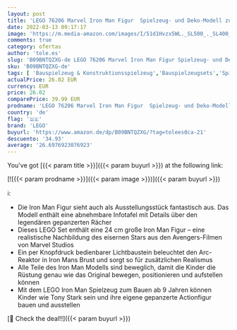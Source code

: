 ```yaml
---
layout: post
title: 'LEGO 76206 Marvel Iron Man Figur  Spielzeug- und Deko-Modell zum Sammeln und Bauen für Kinder ab 9 Jahren aus Avengers: Age of Ultron  Infinity Saga'
date: 2022-03-13 09:17:17
image: 'https://m.media-amazon.com/images/I/51d1Hvzx5WL._SL500_._SL400_.jpg'
comments: true
category: ofertas
author: 'tole.es'
slug: 'B09BNTQZXG-de LEGO 76206 Marvel Iron Man Figur Spielzeug- und Deko-...'
sku: 'B09BNTQZXG-de'
tags: [ 'Bauspielzeug & Konstruktionsspielzeug','Bauspielzeugsets','Spielzeug','lego', ]
actualPrice: 26.02 EUR
currency: EUR
price: 26.02
comparePrice: 39.99 EUR
prodname: 'LEGO 76206 Marvel Iron Man Figur  Spielzeug- und Deko-Modell zum Sammeln und Bauen für Kinder ab 9 Jahren aus Avengers: Age of Ultron  Infinity Saga'
country: 'de'
flag: '🇩🇪'
brand: 'LEGO'
buyurl: 'https://www.amazon.de/dp/B09BNTQZXG/?tag=tolees0ca-21'
descuento: '34.93'
average: '26.6976923076923'
---
```


You've got [{{< param title >}}]({{< param buyurl >}}) at the following link:

[![{{< param prodname >}}]({{< param image >}})]({{< param buyurl >}})

ℹ️:

- Die Iron Man Figur sieht auch als Ausstellungsstück fantastisch aus. Das Modell enthält eine abnehmbare Infotafel mit Details über den legendären gepanzerten Rächer
- Dieses LEGO Set enthält eine 24 cm große Iron Man Figur – eine realistische Nachbildung des eisernen Stars aus den Avengers-Filmen von Marvel Studios
- Ein per Knopfdruck bedienbarer Lichtbaustein beleuchtet den Arc-Reaktor in Iron Mans Brust und sorgt so für zusätzlichen Realismus
- Alle Teile des Iron Man Modells sind beweglich, damit die Kinder die Rüstung genau wie das Original bewegen, positionieren und aufstellen können
- Mit dem LEGO Iron Man Spielzeug zum Bauen ab 9 Jahren können Kinder wie Tony Stark sein und ihre eigene gepanzerte Actionfigur bauen und ausstellen

[🛒 Check the deal!!]({{< param buyurl >}})
